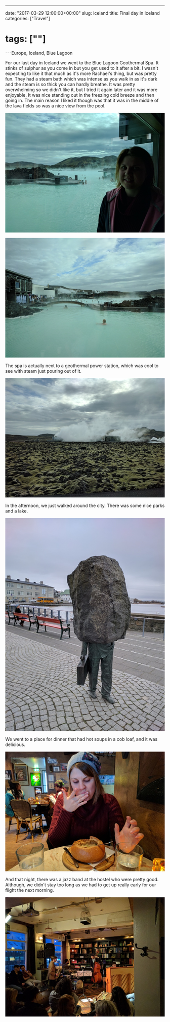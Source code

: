 ---

date: "2017-03-29 12:00:00+00:00"
slug: iceland
title: Final day in Iceland
categories: ["Travel"]
# tags: [""]
---Europe, Iceland, Blue Lagoon

For our last day in Iceland we went to the Blue Lagoon Geothermal Spa. It stinks of sulphur as you come in but you get used to it after a bit. I wasn't expecting to like it that much as it's more Rachael's thing, but was pretty fun.
They had a steam bath which was intense as you walk in as it's dark and the steam is so thick you can hardly breathe. It was pretty overwhelming so we didn't like it, but I tried it again later and it was more enjoyable. It was nice standing out in the freezing cold breeze and then going in. The main reason I liked it though was that it was in the middle of the lava fields so was a nice view from the pool.

![](bluelagoon1.jpg "Blue Lagoon")

![](bluelagoon2.jpg "Blue Lagoon")

The spa is actually next to a geothermal power station, which was cool to see with steam just pouring out of it.

![](geothermal.jpg "Svartsengi Geothermal Power Station")

In the afternoon, we just walked around the city. There was some nice parks and a lake.

![](lake_statue.jpg "")

We went to a place for dinner that had hot soups in a cob loaf, and it was delicious.

![](soup_bread.jpg "Soup Bread")

And that night, there was a jazz band at the hostel who were pretty good. Although, we didn't stay too long as we had to get up really early for our flight the next morning.

![](kex_jazz.jpg "")